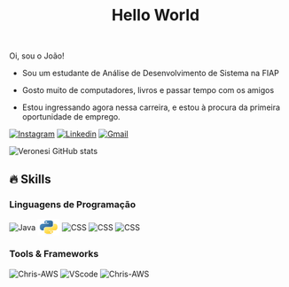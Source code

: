 <!--título-->
<div id="user-content-toc">
  <ul align="center">
    <summary><h1 style="display: inline-block">Hello World</h1></summary>   
</div>

##

<!-- Presentation -->
<p>
  Oi, sou o João!

  - Sou um estudante de Análise de Desenvolvimento de Sistema na FIAP

  - Gosto muito de computadores, livros e passar tempo com os amigos

  - Estou ingressando agora nessa carreira, e estou à procura da primeira oportunidade de emprego.
</p>

<!-- Links -->
[![Instagram](https://img.shields.io/badge/Instagram-E4405F?style=for-the-badge&logo=instagram&logoColor=white)](https://www.instagram.com/jvveronesi/)
[![Linkedin](https://img.shields.io/badge/LinkedIn-0077B5?style=for-the-badge&logo=linkedin&logoColor=white)](https://www.linkedin.com/in/joão-victor-veronesi-734897276/)
[![Gmail](https://img.shields.io/badge/Gmail-D14836?style=for-the-badge&logo=gmail&logoColor=white)](https://mail.google.com/mail/u/0/?tab=rm&ogbl#inbox?compose=CllgCJTHVmfWTLXzDkksDmTNHdXpGPmmBVwtlcTrMzczDLzfcpwKvzPKcMMQzMGZNSXZQqPHhrL)

![Veronesi GitHub stats](https://github-readme-stats.vercel.app/api?username=veronesi30&show_icons=true&theme=dracula)

## 🔥 Skills
<!-- Skills: Programming Languages -->
  <div style="flex-basis: 48%;">
    <h3>Linguagens de Programação</h3>
    <img align="center" alt="Java" height="35" width="40"src="https://cdn.jsdelivr.net/gh/devicons/devicon@latest/icons/java/java-original.svg">
    <img align="center" alt="Python" height="30" width="40" src="https://raw.githubusercontent.com/devicons/devicon/master/icons/python/python-original.svg">
    <img align="center" alt="CSS" height="30" width="40" src="https://cdn.jsdelivr.net/gh/devicons/devicon@latest/icons/sqldeveloper/sqldeveloper-original.svg" />
    <img align="center" alt="CSS" height="30" width="40" src="https://cdn.jsdelivr.net/gh/devicons/devicon@latest/icons/azuresqldatabase/azuresqldatabase-original.svg" />
    <img align="center" alt="CSS" height="30" width="40" src="https://cdn.jsdelivr.net/gh/devicons/devicon@latest/icons/mysql/mysql-original-wordmark.svg" />
  </div>
  
  <!-- Skills: Tools & Frameworks -->
  <div style="flex-basis: 48%;">
    <h3>Tools & Frameworks</h3>
    <img align="center" alt="Chris-AWS" height="30" width="40" src="https://cdn.jsdelivr.net/gh/devicons/devicon@latest/icons/intellij/intellij-original.svg">
    <img align="center" alt="VScode" height="30" width="40" src="https://cdn.jsdelivr.net/gh/devicons/devicon/icons/vscode/vscode-original.svg">
    <img align="center" alt="Chris-AWS" height="30" width="40" src="https://cdn.jsdelivr.net/gh/devicons/devicon/icons/git/git-original.svg">
          
  </div>
